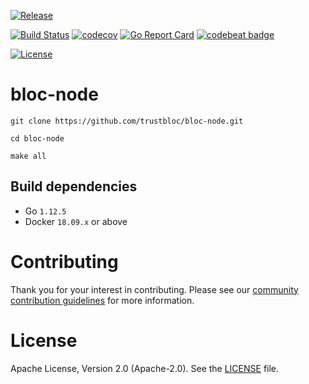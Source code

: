 [![Release](https://img.shields.io/github/release/trustbloc/bloc-node.svg?style=flat-square)](https://github.com/trustbloc/bloc-node/releases/latest)

[![Build Status](https://dev.azure.com/trustbloc/bloc-node/_apis/build/status/trustbloc.bloc-node?branchName=master)](https://dev.azure.com/trustbloc/bloc-node/_build/latest?definitionId=7&branchName=master)
[![codecov](https://codecov.io/gh/trustbloc/bloc-node/branch/master/graph/badge.svg)](https://codecov.io/gh/trustbloc/bloc-node)
[![Go Report Card](https://goreportcard.com/badge/github.com/trustbloc/bloc-node?style=flat-square)](https://goreportcard.com/report/github.com/trustbloc/bloc-node)
[![codebeat badge](https://codebeat.co/badges/7635e61e-3eaf-4965-9785-26c2756ede77)](https://codebeat.co/projects/github-com-trustbloc-bloc-node-master)

[![License](https://img.shields.io/badge/License-Apache%202.0-blue.svg)](https://raw.githubusercontent.com/trustbloc/bloc-node/master/LICENSE)

# bloc-node

```
git clone https://github.com/trustbloc/bloc-node.git

cd bloc-node

make all
```

## Build dependencies

* Go `1.12.5`
* Docker `18.09.x` or above

# Contributing
Thank you for your interest in contributing. Please see our [community contribution guidelines](https://github.com/trustbloc/community/blob/master/CONTRIBUTING.md) for more information.

# License
Apache License, Version 2.0 (Apache-2.0). See the [LICENSE](LICENSE) file.